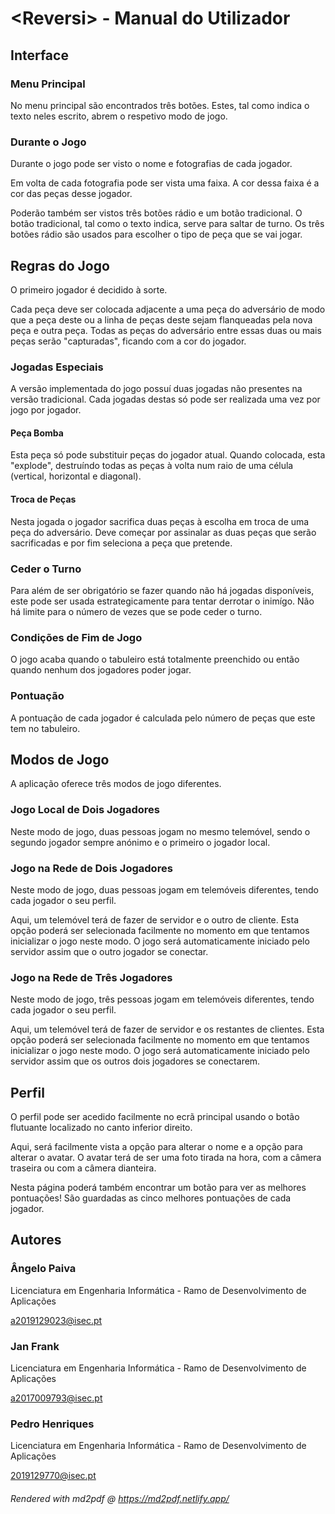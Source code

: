 # \<Reversi\> - Manual do Utilizador

## Interface

### Menu Principal

No menu principal são encontrados três botões. Estes, tal como indica o texto neles escrito, abrem o respetivo modo de jogo.


### Durante o Jogo

Durante o jogo pode ser visto o nome e fotografias de cada jogador. 

Em volta de cada fotografia pode ser vista uma faixa. A cor dessa faixa é a cor das peças desse jogador.

Poderão também ser vistos três botões rádio e um botão tradicional. O botão tradicional, tal como o texto indica, serve para saltar de turno. Os três botões rádio são usados para escolher o tipo de peça que se vai jogar.


## Regras do Jogo

O primeiro jogador é decidido à sorte.

Cada peça deve ser colocada adjacente a uma peça do adversário de modo que a peça deste ou a linha de peças deste sejam flanqueadas pela nova peça e outra peça. Todas as peças do adversário entre essas duas ou mais peças serão "capturadas", ficando com a cor do jogador.


### Jogadas Especiais

A versão implementada do jogo possuí duas jogadas não presentes na versão tradicional. Cada jogadas destas só pode ser realizada uma vez por jogo por jogador.


#### Peça Bomba

Esta peça só pode substituir peças do jogador atual. Quando colocada, esta "explode", destruíndo todas as peças à volta num raio de uma célula (vertical, horizontal e diagonal).


#### Troca de Peças

Nesta jogada o jogador sacrifica duas peças à escolha em troca de uma peça do adversário. Deve começar por assinalar as duas peças que serão sacrificadas e por fim seleciona a peça que pretende.


### Ceder o Turno

Para além de ser obrigatório se fazer quando não há jogadas disponíveis, este pode ser usada estrategicamente para tentar derrotar o inimígo. Não há limite para o número de vezes que se pode ceder o turno.


### Condições de Fim de Jogo

O jogo acaba quando o tabuleiro está totalmente preenchido ou então quando nenhum dos jogadores poder jogar.


### Pontuação

A pontuação de cada jogador é calculada pelo número de peças que este tem no tabuleiro.


## Modos de Jogo

A aplicação oferece três modos de jogo diferentes.

### Jogo Local de Dois Jogadores

Neste modo de jogo, duas pessoas jogam no mesmo telemóvel, sendo o segundo jogador sempre anónimo e o primeiro o jogador local.


### Jogo na Rede de Dois Jogadores

Neste modo de jogo, duas pessoas jogam em telemóveis diferentes, tendo cada jogador o seu perfil.

Aqui, um telemóvel terá de fazer de servidor e o outro de cliente. Esta opção poderá ser selecionada facilmente no momento em que tentamos inicializar o jogo neste modo. O jogo será automaticamente iniciado pelo servidor assim que o outro jogador se conectar.


### Jogo na Rede de Três Jogadores

Neste modo de jogo, três pessoas jogam em telemóveis diferentes, tendo cada jogador o seu perfil.

Aqui, um telemóvel terá de fazer de servidor e os restantes de clientes. Esta opção poderá ser selecionada facilmente no momento em que tentamos inicializar o jogo neste modo. O jogo será automaticamente iniciado pelo servidor assim que os outros dois jogadores se conectarem.


## Perfil

O perfil pode ser acedido facilmente no ecrã principal usando o botão flutuante localizado no canto inferior direito.

Aqui, será facilmente vista a opção para alterar o nome e a opção para alterar o avatar. O avatar terá de ser uma foto tirada na hora, com a câmera traseira ou com a câmera dianteira.

Nesta página poderá também encontrar um botão para ver as melhores pontuações! São guardadas as cinco melhores pontuações de cada jogador.


## Autores

### Ângelo Paiva

Licenciatura em Engenharia Informática - Ramo de Desenvolvimento de Aplicações

a2019129023@isec.pt


### Jan Frank

Licenciatura em Engenharia Informática - Ramo de Desenvolvimento de Aplicações

a2017009793@isec.pt


### Pedro Henriques

Licenciatura em Engenharia Informática - Ramo de Desenvolvimento de Aplicações

2019129770@isec.pt


###### Rendered with md2pdf @ https://md2pdf.netlify.app/